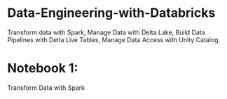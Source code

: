 # Data-Engineering-with-Databricks
Transform data with Spark, Manage Data with Delta Lake, Build Data Pipelines with Delta Live Tables, Manage Data Access with Unity Catalog.

# Notebook 1: 
Transform Data with Spark

